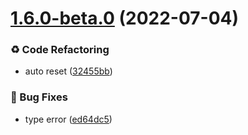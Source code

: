# [1.6.0-beta.0](https://github.com/kcfe/dobux/compare/v1.5.0...v1.6.0-beta.0) (2022-07-04)


### ♻ Code Refactoring

* auto reset ([32455bb](https://github.com/kcfe/dobux/commit/32455bb71753a97ee7e3a18e729699571c310a5d))


### 🐛 Bug Fixes

* type error ([ed64dc5](https://github.com/kcfe/dobux/commit/ed64dc53fb7cc51e76d8a67e5b682599c950d473))



